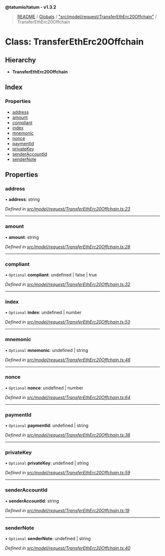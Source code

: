 **@tatumio/tatum - v1.3.2**

> [README](../README.md) / [Globals](../globals.md) / ["src/model/request/TransferEthErc20Offchain"](../modules/_src_model_request_transferetherc20offchain_.md) / TransferEthErc20Offchain

# Class: TransferEthErc20Offchain

## Hierarchy

* **TransferEthErc20Offchain**

## Index

### Properties

* [address](_src_model_request_transferetherc20offchain_.transferetherc20offchain.md#address)
* [amount](_src_model_request_transferetherc20offchain_.transferetherc20offchain.md#amount)
* [compliant](_src_model_request_transferetherc20offchain_.transferetherc20offchain.md#compliant)
* [index](_src_model_request_transferetherc20offchain_.transferetherc20offchain.md#index)
* [mnemonic](_src_model_request_transferetherc20offchain_.transferetherc20offchain.md#mnemonic)
* [nonce](_src_model_request_transferetherc20offchain_.transferetherc20offchain.md#nonce)
* [paymentId](_src_model_request_transferetherc20offchain_.transferetherc20offchain.md#paymentid)
* [privateKey](_src_model_request_transferetherc20offchain_.transferetherc20offchain.md#privatekey)
* [senderAccountId](_src_model_request_transferetherc20offchain_.transferetherc20offchain.md#senderaccountid)
* [senderNote](_src_model_request_transferetherc20offchain_.transferetherc20offchain.md#sendernote)

## Properties

### address

•  **address**: string

*Defined in [src/model/request/TransferEthErc20Offchain.ts:23](https://github.com/tatumio/tatum-js/blob/b9ab1e4/src/model/request/TransferEthErc20Offchain.ts#L23)*

___

### amount

•  **amount**: string

*Defined in [src/model/request/TransferEthErc20Offchain.ts:28](https://github.com/tatumio/tatum-js/blob/b9ab1e4/src/model/request/TransferEthErc20Offchain.ts#L28)*

___

### compliant

• `Optional` **compliant**: undefined \| false \| true

*Defined in [src/model/request/TransferEthErc20Offchain.ts:32](https://github.com/tatumio/tatum-js/blob/b9ab1e4/src/model/request/TransferEthErc20Offchain.ts#L32)*

___

### index

• `Optional` **index**: undefined \| number

*Defined in [src/model/request/TransferEthErc20Offchain.ts:53](https://github.com/tatumio/tatum-js/blob/b9ab1e4/src/model/request/TransferEthErc20Offchain.ts#L53)*

___

### mnemonic

• `Optional` **mnemonic**: undefined \| string

*Defined in [src/model/request/TransferEthErc20Offchain.ts:46](https://github.com/tatumio/tatum-js/blob/b9ab1e4/src/model/request/TransferEthErc20Offchain.ts#L46)*

___

### nonce

• `Optional` **nonce**: undefined \| number

*Defined in [src/model/request/TransferEthErc20Offchain.ts:64](https://github.com/tatumio/tatum-js/blob/b9ab1e4/src/model/request/TransferEthErc20Offchain.ts#L64)*

___

### paymentId

• `Optional` **paymentId**: undefined \| string

*Defined in [src/model/request/TransferEthErc20Offchain.ts:36](https://github.com/tatumio/tatum-js/blob/b9ab1e4/src/model/request/TransferEthErc20Offchain.ts#L36)*

___

### privateKey

• `Optional` **privateKey**: undefined \| string

*Defined in [src/model/request/TransferEthErc20Offchain.ts:59](https://github.com/tatumio/tatum-js/blob/b9ab1e4/src/model/request/TransferEthErc20Offchain.ts#L59)*

___

### senderAccountId

•  **senderAccountId**: string

*Defined in [src/model/request/TransferEthErc20Offchain.ts:19](https://github.com/tatumio/tatum-js/blob/b9ab1e4/src/model/request/TransferEthErc20Offchain.ts#L19)*

___

### senderNote

• `Optional` **senderNote**: undefined \| string

*Defined in [src/model/request/TransferEthErc20Offchain.ts:40](https://github.com/tatumio/tatum-js/blob/b9ab1e4/src/model/request/TransferEthErc20Offchain.ts#L40)*
